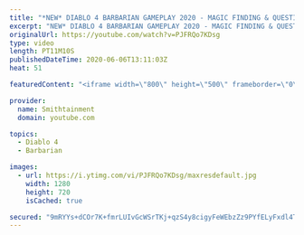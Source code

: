 ```yaml
---
title: "*NEW* DIABLO 4 BARBARIAN GAMEPLAY 2020 - MAGIC FINDING & QUESTING"
excerpt: "NEW* DIABLO 4 BARBARIAN GAMEPLAY 2020 - MAGIC FINDING & QUESTING A brutal, physical warrior, the Barbarian roams around the battlefield ..."
originalUrl: https://youtube.com/watch?v=PJFRQo7KDsg
type: video
length: PT11M10S
publishedDateTime: 2020-06-06T13:11:03Z
heat: 51

featuredContent: "<iframe width=\"800\" height=\"500\" frameborder=\"0\" src=\"https://www.youtube.com/embed/PJFRQo7KDsg\" allow=\"accelerometer; autoplay; encrypted-media; gyroscope; picture-in-picture\" allowfullscreen></iframe>"

provider:
  name: Smithtainment
  domain: youtube.com

topics:
  - Diablo 4
  - Barbarian

images:
  - url: https://i.ytimg.com/vi/PJFRQo7KDsg/maxresdefault.jpg
    width: 1280
    height: 720
    isCached: true

secured: "9mRYYs+dCOr7K+fmrLUIvGcWSrTKj+qzS4y8cigyFeWEbzZz9PYfELyFxdl4TJkt5snTJy5ie74OxaD7igNiTpkBLTK9/mzAIXgNV4U7iKU3H9OgO/DlhyAdwFWNnorOfx3WzeoTyYCS3qWDf9shc26zN2LYjp9zWOMwpL9Rh/Ob6n4oMu2SkFzDe1PJ4T6QFgxHUWrnYqjfX6CV5oNJGwdp5sIWExXny/Szap6ergBoYjSvTZW0NrpPD7TR+ifVs3rx4aMWJJaYkv09LvxNLMULEcLxM6i7ohXTL2iF5pAjQbMBVvs4A1n8x8dvz1phbrD5gtR6xHx9vR6ocKAmuuZJUlLusX5bkNYjxQfINueTZG1UVE0IklevKoE4WRb07IQrKr8Ph0NvdiGEmQh7s3G6KosjR6CJ9rm1lPf8XrY=;pEsJbAjXq29Gv1owgDmqtA=="
---
```


